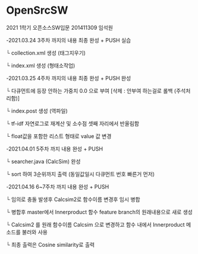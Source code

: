 # OpenSrcSW
2021 1학기 오픈소스SW입문 201411309 임석원

-2021.03.24 3주차 까지의 내용 최종 완성 + PUSH 실습

 └ collection.xml 생성 (태그지우기)
 
 └ index.xml 생성 (형태소작업)

-2021.03.25 4주차 까지의 내용 최종 완성 + PUSH 완성

 └ 다큐먼트에 등장 안하는 가중치 0.0 으로 부여
   [삭제 : 안부여 하는걸로 롤백 (주석처리함)]
 
 └ index.post 생성 (역파일)

 └ tf-idf 자연로그로 재계산 및 소수점 셋째 자리에서 반올림함
 
 └ float값을 포함한 리스트 형태로 value 값 변경

-2021.04.01 5주차 까지 내용 완성 + PUSH

 └ searcher.java (CalcSim) 완성
 
 └ sort 하여 3순위까지 출력 (동일값일시 다큐먼트 번호 빠른거 먼저)

-2021.04.16 6~7주차 까지 내용 완성 + PUSH

 └ 임의로 충돌 발생후 Calcsim2로 함수이름 변경후 임시 병합
 
 └ 병합후 master에서 Innerproduct 함수 feature branch의 원래내용으로 새로 생성

 └ Calcsim2 를 원래 함수이름 Calcsim 으로 변경하고 함수 내에서 Innerproduct 메소드를 불러와 사용

 └ 최종 출력은 Cosine similarity로 출력
